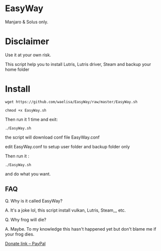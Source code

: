 # EasyWay
Manjaro & Solus only.

# Disclaimer
Use it at your own risk.

This script help you to install Lutris, Lutris driver, Steam and backup your home folder

# Install
```
wget https://github.com/waelisa/EasyWay/raw/master/EasyWay.sh

chmod +x EasyWay.sh
```
Then run it 1 time and exit:
```
./EasyWay.sh
```
the script will download conf file EasyWay.conf

edit EasyWay.conf to setup user folder and backup folder only

Then run it :
```
./EasyWay.sh
```
and do what you want.

## FAQ
Q. Why is it called EasyWay?

A. It's a joke lol, this script install vulkan, Lutris, Steam,,, etc.

Q. Why frog will die?

A. Maybe. To my knowledge this hasn't happened yet but don't blame me if your frog dies.


[Donate link – PayPal](https://www.paypal.me/WaelIsa)

